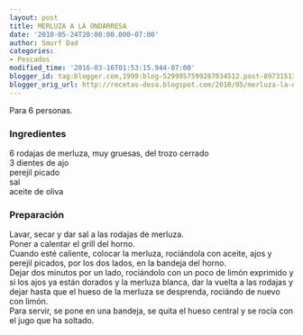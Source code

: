 ```yaml
---
layout: post
title: MERLUZA A LA ONDARRESA
date: '2010-05-24T20:00:00.000-07:00'
author: Smurf Dad
categories:
- Pescados
modified_time: '2016-03-16T01:53:15.944-07:00'
blogger_id: tag:blogger.com,1999:blog-5299957599287034512.post-8973151317218506766
blogger_orig_url: http://recetas-desa.blogspot.com/2010/05/merluza-la-ondarresa.html
---
```


Para 6 personas.<br><h3>Ingredientes</h3><p>6 rodajas de merluza, muy gruesas, del trozo cerrado<br/>3 dientes de ajo<br/>perejil picado<br/>sal<br/>aceite de oliva</p><h3>Preparaci&oacute;n</h3><p>Lavar, secar y dar sal a las rodajas de merluza.<br/>Poner a calentar el grill del horno.<br/>Cuando est&eacute; caliente, colocar la merluza, roci&aacute;ndola con aceite, ajos y perejil picados, por los dos lados, en la bandeja del horno.<br/>Dejar dos minutos por un lado, roci&aacute;ndolo con un poco de lim&oacute;n exprimido y si los ajos ya est&aacute;n dorados y la merluza blanca, dar la vuelta a las rodajas y dejar hasta que el hueso de la merluza se desprenda, roci&aacute;ndo de nuevo con lim&oacute;n.<br/>Para servir, se pone en una bandeja, se quita el hueso central y se roc&iacute;a con el jugo que ha soltado.</p>